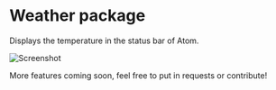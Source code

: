 # Weather package

Displays the temperature in the status bar of Atom.

![Screenshot](http://imgur.com/dShmGtR)

More features coming soon, feel free to put in requests or contribute!
